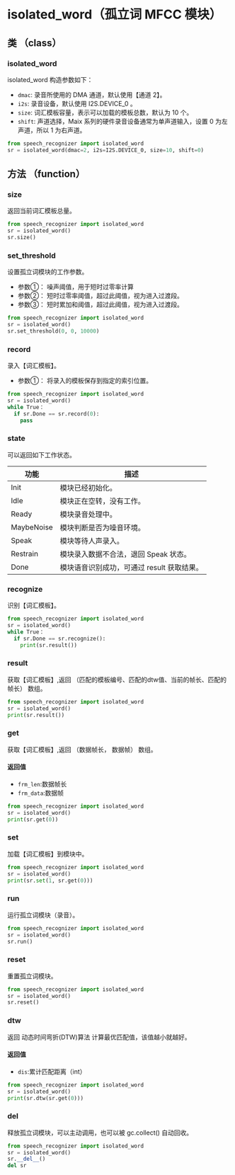 isolated_word（孤立词 MFCC 模块）
===

## 类 （class）

### isolated_word

isolated_word 构造参数如下：

- `dmac`: 录音所使用的 DMA 通道，默认使用【通道 2】。
- `i2s`: 录音设备，默认使用 I2S.DEVICE_0 。
- `size`: 词汇模板容量，表示可以加载的模板总数，默认为 10 个。
- `shift`: 声道选择，Maix 系列的硬件录音设备通常为单声道输入，设置 0 为左声道，所以 1 为右声道。

```python
from speech_recognizer import isolated_word
sr = isolated_word(dmac=2, i2s=I2S.DEVICE_0, size=10, shift=0)
```

## 方法 （function）

### size

返回当前词汇模板总量。

```python
from speech_recognizer import isolated_word
sr = isolated_word()
sr.size()
```

### set_threshold

设置孤立词模块的工作参数。

- 参数①： 噪声阈值，用于短时过零率计算
- 参数②： 短时过零率阈值，超过此阈值，视为进入过渡段。
- 参数③： 短时累加和阈值，超过此阈值，视为进入过渡段。

```python
from speech_recognizer import isolated_word
sr = isolated_word()
sr.set_threshold(0, 0, 10000)
```

### record

录入【词汇模板】。

- 参数①： 将录入的模板保存到指定的索引位置。

```python
from speech_recognizer import isolated_word
sr = isolated_word()
while True：
  if sr.Done == sr.record(0):
    pass
```

### state

可以返回如下工作状态。


| 功能  | 描述      |
| ---   | ---        |
| Init  | 模块已经初始化。       |
| Idle  | 模块正在空转，没有工作。|
| Ready   | 模块录音处理中。       |
| MaybeNoise| 模块判断是否为噪音环境。|
| Speak   | 模块等待人声录入。   |
| Restrain| 模块录入数据不合法，退回 Speak 状态。  |
| Done  | 模块语音识别成功，可通过 result 获取结果。|

### recognize

识别【词汇模板】。

```python
from speech_recognizer import isolated_word
sr = isolated_word()
while True：
  if sr.Done == sr.recognize():
    print(sr.result())
```

### result

获取【词汇模板】,返回 （匹配的模板编号、匹配的dtw值、当前的帧长、匹配的帧长） 数组。

```python
from speech_recognizer import isolated_word
sr = isolated_word()
print(sr.result())
```

### get

获取【词汇模板】,返回 （数据帧长， 数据帧） 数组。

#### 返回值

* `frm_len`:数据帧长
* `frm_data`:数据帧

```python
from speech_recognizer import isolated_word
sr = isolated_word()
print(sr.get(0))
```

### set

加载【词汇模板】到模块中。

```python
from speech_recognizer import isolated_word
sr = isolated_word()
print(sr.set(1, sr.get(0)))
```

### run

运行孤立词模块（录音）。

```python
from speech_recognizer import isolated_word
sr = isolated_word()
sr.run()
```

### reset

重置孤立词模块。

```python
from speech_recognizer import isolated_word
sr = isolated_word()
sr.reset()
```

### dtw

返回 动态时间弯折(DTW)算法 计算最优匹配值，该值越小就越好。

#### 返回值

* `dis`:累计匹配距离（int） 

```python
from speech_recognizer import isolated_word
sr = isolated_word()
print(sr.dtw(sr.get(0)))
```

### __del__

释放孤立词模块，可以主动调用，也可以被 gc.collect() 自动回收。

```python
from speech_recognizer import isolated_word
sr = isolated_word()
sr.__del__()
del sr
```
